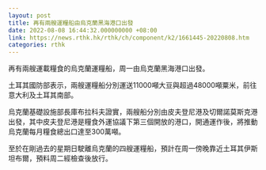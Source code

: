 ```yaml
---
layout: post
title: 再有兩艘運糧船由烏克蘭黑海港口出發
date: 2022-08-08 16:44:32.000000000 +08:00
link: https://news.rthk.hk/rthk/ch/component/k2/1661445-20220808.htm
categories: rthk
---
```


再有兩艘運載糧食的烏克蘭運糧船，周一由烏克蘭黑海港口出發。

土耳其國防部表示，兩艘運糧船分別運送11000噸大豆與超過48000噸粟米，前往意大利及土耳其南部。

烏克蘭基礎設施部長庫布拉科夫證實，兩艘船分別由皮夫登尼港及切爾諾莫斯克港出發，其中皮夫登尼港是糧食外運協議下第三個開放的港口，開通運作後，將推動烏克蘭每月糧食總出口達至300萬噸。

至於在剛過去的星期日駛離烏克蘭的四艘運糧船，預計在周一傍晚靠近土耳其伊斯坦布爾，預料周二經檢查後放行。
